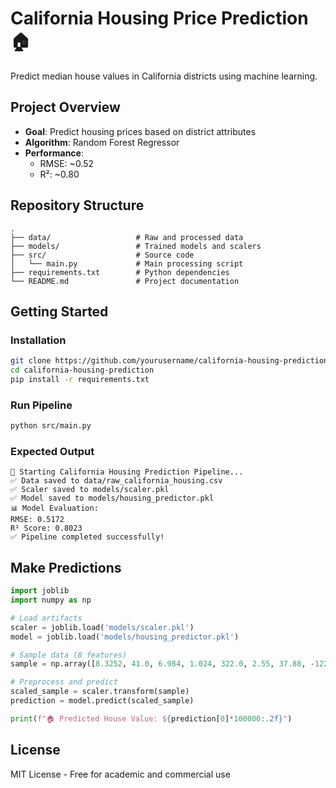 # California Housing Price Prediction 🏠

Predict median house values in California districts using machine learning.

## Project Overview
- **Goal**: Predict housing prices based on district attributes
- **Algorithm**: Random Forest Regressor
- **Performance**: 
  - RMSE: ~0.52 
  - R²: ~0.80

## Repository Structure
```
.
├── data/                   # Raw and processed data
├── models/                 # Trained models and scalers
├── src/                    # Source code
│   └── main.py             # Main processing script
├── requirements.txt        # Python dependencies
└── README.md               # Project documentation
```

## Getting Started

### Installation
```bash
git clone https://github.com/yourusername/california-housing-prediction.git
cd california-housing-prediction
pip install -r requirements.txt
```

### Run Pipeline
```bash
python src/main.py
```

### Expected Output
```
🚀 Starting California Housing Prediction Pipeline...
✅ Data saved to data/raw_california_housing.csv
✅ Scaler saved to models/scaler.pkl
✅ Model saved to models/housing_predictor.pkl
📊 Model Evaluation:
RMSE: 0.5172
R² Score: 0.8023
✅ Pipeline completed successfully!
```

## Make Predictions
```python
import joblib
import numpy as np

# Load artifacts
scaler = joblib.load('models/scaler.pkl')
model = joblib.load('models/housing_predictor.pkl')

# Sample data (8 features)
sample = np.array([8.3252, 41.0, 6.984, 1.024, 322.0, 2.55, 37.88, -122.23]).reshape(1, -1)

# Preprocess and predict
scaled_sample = scaler.transform(sample)
prediction = model.predict(scaled_sample)

print(f"🏠 Predicted House Value: ${prediction[0]*100000:.2f}")
```

## License
MIT License - Free for academic and commercial use
